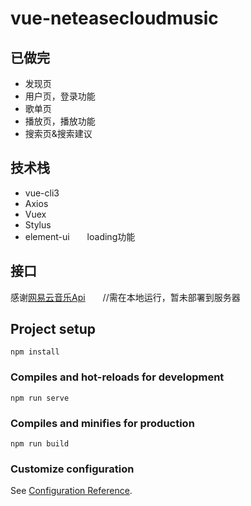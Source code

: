 # vue-neteasecloudmusic
## 已做完
- 发现页
- 用户页，登录功能
- 歌单页
- 播放页，播放功能
- 搜索页&搜索建议

## 技术栈
- vue-cli3
- Axios
- Vuex
- Stylus
- element-ui　　loading功能

## 接口
感谢[网易云音乐Api](https://binaryify.github.io/NeteaseCloudMusicApi)　　//需在本地运行，暂未部署到服务器

## Project setup
```
npm install
```

### Compiles and hot-reloads for development
```
npm run serve
```

### Compiles and minifies for production
```
npm run build
```
### Customize configuration
See [Configuration Reference](https://cli.vuejs.org/config/).
